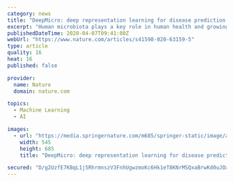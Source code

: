 ```yaml
---
category: news
title: "DeepMicro: deep representation learning for disease prediction based on microbiome data"
excerpt: "Human microbiota plays a key role in human health and growing evidence supports the potential use of microbiome as a predictor of various diseases. However, the high-dimensionality of microbiome data,"
publishedDateTime: 2020-04-07T09:41:00Z
webUrl: "https://www.nature.com/articles/s41598-020-63159-5"
type: article
quality: 16
heat: 16
published: false

provider:
  name: Nature
  domain: nature.com

topics:
  - Machine Learning
  - AI

images:
  - url: "https://media.springernature.com/m685/springer-static/image/art%3A10.1038%2Fs41598-020-63159-5/MediaObjects/41598_2020_63159_Fig1_HTML.png"
    width: 545
    height: 685
    title: "DeepMicro: deep representation learning for disease prediction based on microbiome data"

secured: "D/g2UzfE7KBqL1j5RhrmnszV3FnhUgwzmoKc6Hk1eT8KNrMSQxaBrwKd0uJOaKpLyKSBK2vsl8BhytrhBuzMEsFzU48wbLw+DjD6zqqDV39YREDzWvpURoklCH10aoVx31OHe41C4nlrUY0DwqnHvnMlT38I4QpumNVVqArOEK0wmqRaBjBZI4J2sY6NbxQtr+ruajkAx+VsQnfXTJu2Zq9VjjwVCSZtEZq7BOD/+WpoF2WuXAszzMhlnTpLVTOzp+QbAdVvbgTbtqUjXwEiZLjZ0z95lU0FItrAT86u+b8aWskkyjkthoEG0p6kU9lZ;YsTPDCGK/FRkL0vapfh+rw=="
---
```


